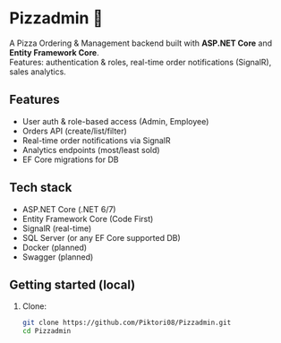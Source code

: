 # Pizzadmin 🍕

A Pizza Ordering & Management backend built with **ASP.NET Core** and **Entity Framework Core**.  
Features: authentication & roles, real-time order notifications (SignalR), sales analytics.

## Features
- User auth & role-based access (Admin, Employee)
- Orders API (create/list/filter)
- Real-time order notifications via SignalR
- Analytics endpoints (most/least sold)
- EF Core migrations for DB

## Tech stack
- ASP.NET Core (.NET 6/7)
- Entity Framework Core (Code First)
- SignalR (real-time)
- SQL Server (or any EF Core supported DB)
- Docker (planned)
- Swagger (planned)

## Getting started (local)
1. Clone:
   ```bash
   git clone https://github.com/Piktori08/Pizzadmin.git
   cd Pizzadmin
